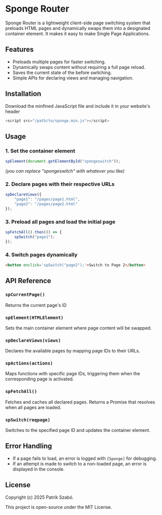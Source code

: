 # Sponge Router

Sponge Router is a lightweight client-side page switching system that preloads HTML pages and dynamically swaps them into a designated container element. It makes it easy to make Single Page Applications.

## Features
- Preloads multiple pages for faster switching.
- Dynamically swaps content without requiring a full page reload.
- Saves the current state of the before switching.
- Simple APIs for declaring views and managing navigation.

## Installation
Download the minfined JavaScript file and include it in your website's header
```js
<script src="/path/to/sponge.min.js"></script>
```

## Usage

### 1. Set the container element
```js
spElement(document.getElementById("spongeswitch"));
```
*(you can replace "spongeswitch" with whatever you like)*

### 2. Declare pages with their respective URLs
```js
spDeclareViews({
    "page1": "/pages/page1.html",
    "page2": "/pages/page2.html"
});
```

### 3. Preload all pages and load the initial page
```js
spFetchAll().then(() => {
    spSwitch("page1");
});
```

### 4. Switch pages dynamically
```html
<button onclick='spSwitch("page2");'>Switch to Page 2</button>
```

## API Reference

### `spCurrentPage()`
Returns the current page's ID

### `spElement(HTMLElement)`
Sets the main container element where page content will be swapped.

### `spDeclareViews(views)`
Declares the available pages by mapping page IDs to their URLs.

### `spActions(actions)`
Maps functions with specific page IDs, triggering them when the corresponding page is activated.

### `spFetchAll()`
Fetches and caches all declared pages. Returns a Promise that resolves when all pages are loaded.

### `spSwitch(reqpage)`
Switches to the specified page ID and updates the container element.

## Error Handling
- If a page fails to load, an error is logged with `[Sponge]` for debugging.
- If an attempt is made to switch to a non-loaded page, an error is displayed in the console.

## License
Copyright (c) 2025 Patrik Szabó.

This project is open-source under the MIT License.